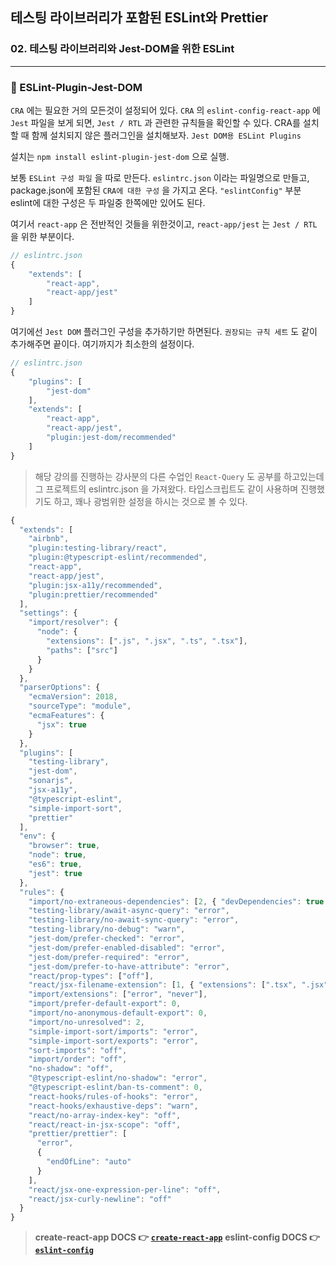 ## 테스팅 라이브러리가 포함된 ESLint와 Prettier

### 02. 테스팅 라이브러리와 Jest-DOM을 위한 ESLint
---------------------------------------------

### 📌 ESLint-Plugin-Jest-DOM

`CRA` 에는 필요한 거의 모든것이 설정되어 있다. 
`CRA` 의 `eslint-config-react-app` 에 `Jest` 파일을 보게 되면, `Jest / RTL` 과 관련한 규칙들을 확인할 수 있다. 
CRA를 설치할 때 함께 설치되지 않은 플러그인을 설치해보자.
`Jest DOM용 ESLint Plugins`

설치는
`npm install eslint-plugin-jest-dom` 으로 실행. 

보통 `ESLint 구성 파일` 을 따로 만든다. `eslintrc.json` 이라는 파일명으로 만들고, 
package.json에 포함된 `CRA에 대한 구성` 을 가지고 온다. `"eslintConfig"`  부분
eslint에 대한 구성은 두 파일중 한쪽에만 있어도 된다.

여기서 `react-app` 은 전반적인 것들을 위한것이고, `react-app/jest` 는 `Jest / RTL` 을 위한 부분이다.

```js
// eslintrc.json
{
    "extends": [
        "react-app",
        "react-app/jest"
    ]
}
```

여기에선 `Jest DOM` 플러그인 구성을 추가하기만 하면된다. `권장되는 규칙 세트` 도 같이 추가해주면 끝이다. 여기까지가 최소한의 설정이다.

```js
// eslintrc.json
{
    "plugins": [
        "jest-dom"
    ],
    "extends": [
        "react-app",
        "react-app/jest",
        "plugin:jest-dom/recommended"
    ]
}
```

> 해당 강의를 진행하는 강사분의 다른 수업인 `React-Query` 도 공부를 하고있는데 그 프로젝트의 eslintrc.json 을 가져왔다. 타입스크립트도 같이 사용하며 진행했기도 하고, 꽤나 광범위한 설정을 하시는 것으로 볼 수 있다.

```js
{
  "extends": [
    "airbnb",
    "plugin:testing-library/react",
    "plugin:@typescript-eslint/recommended",
    "react-app",
    "react-app/jest",
    "plugin:jsx-a11y/recommended",
    "plugin:prettier/recommended"
  ],
  "settings": {
    "import/resolver": {
      "node": {
        "extensions": [".js", ".jsx", ".ts", ".tsx"],
        "paths": ["src"]
      }
    }
  },
  "parserOptions": {
    "ecmaVersion": 2018,
    "sourceType": "module",
    "ecmaFeatures": {
      "jsx": true
    }
  },
  "plugins": [
    "testing-library",
    "jest-dom",
    "sonarjs",
    "jsx-a11y",
    "@typescript-eslint",
    "simple-import-sort",
    "prettier"
  ],
  "env": {
    "browser": true,
    "node": true,
    "es6": true,
    "jest": true
  },
  "rules": {
    "import/no-extraneous-dependencies": [2, { "devDependencies": true }],
    "testing-library/await-async-query": "error",
    "testing-library/no-await-sync-query": "error",
    "testing-library/no-debug": "warn",
    "jest-dom/prefer-checked": "error",
    "jest-dom/prefer-enabled-disabled": "error",
    "jest-dom/prefer-required": "error",
    "jest-dom/prefer-to-have-attribute": "error",
    "react/prop-types": ["off"],
    "react/jsx-filename-extension": [1, { "extensions": [".tsx", ".jsx"] }],
    "import/extensions": ["error", "never"],
    "import/prefer-default-export": 0,
    "import/no-anonymous-default-export": 0,
    "import/no-unresolved": 2,
    "simple-import-sort/imports": "error",
    "simple-import-sort/exports": "error",
    "sort-imports": "off",
    "import/order": "off",
    "no-shadow": "off",
    "@typescript-eslint/no-shadow": "error",
    "@typescript-eslint/ban-ts-comment": 0,
    "react-hooks/rules-of-hooks": "error",
    "react-hooks/exhaustive-deps": "warn",
    "react/no-array-index-key": "off",
    "react/react-in-jsx-scope": "off",
    "prettier/prettier": [
      "error",
      {
        "endOfLine": "auto"
      }
    ],
    "react/jsx-one-expression-per-line": "off",
    "react/jsx-curly-newline": "off"
  }
}
```


> **create-react-app DOCS 👉 [`create-react-app`]**
**eslint-config DOCS 👉 [`eslint-config`]**

[`create-react-app`]: https://github.com/facebook/create-react-app
[`eslint-config`]: https://github.com/facebook/create-react-app/tree/main/packages/eslint-config-react-app